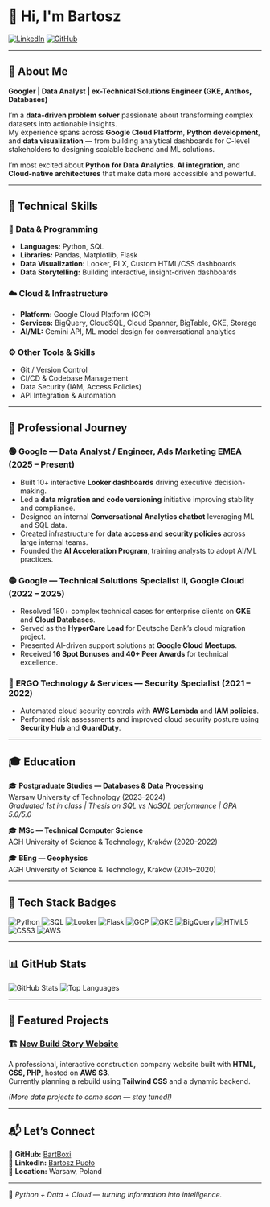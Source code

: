 # 👋 Hi, I'm Bartosz

[![LinkedIn](https://img.shields.io/badge/LinkedIn-0077B5?style=for-the-badge&logo=linkedin&logoColor=white)](https://www.linkedin.com/in/bartosz-p-465a268a/)
[![GitHub](https://img.shields.io/badge/GitHub-181717?style=for-the-badge&logo=github&logoColor=white)](https://github.com/BartBoxi)


---

## 🚀 About Me  

**Googler | Data Analyst | ex-Technical Solutions Engineer (GKE, Anthos, Databases)**  

I’m a **data-driven problem solver** passionate about transforming complex datasets into actionable insights.  
My experience spans across **Google Cloud Platform**, **Python development**, and **data visualization** — from building analytical dashboards for C-level stakeholders to designing scalable backend and ML solutions.  

I’m most excited about **Python for Data Analytics**, **AI integration**, and **Cloud-native architectures** that make data more accessible and powerful.  

---

## 🧠 Technical Skills  

### 💾 Data & Programming  
- **Languages:** Python, SQL  
- **Libraries:** Pandas, Matplotlib, Flask  
- **Data Visualization:** Looker, PLX, Custom HTML/CSS dashboards  
- **Data Storytelling:** Building interactive, insight-driven dashboards  

### ☁️ Cloud & Infrastructure  
- **Platform:** Google Cloud Platform (GCP)  
- **Services:** BigQuery, CloudSQL, Cloud Spanner, BigTable, GKE, Storage  
- **AI/ML:** Gemini API, ML model design for conversational analytics  

### ⚙️ Other Tools & Skills  
- Git / Version Control  
- CI/CD & Codebase Management  
- Data Security (IAM, Access Policies)  
- API Integration & Automation  

---

## 💼 Professional Journey  

### 🟢 **Google — Data Analyst / Engineer, Ads Marketing EMEA** (2025 – Present)
- Built 10+ interactive **Looker dashboards** driving executive decision-making.  
- Led a **data migration and code versioning** initiative improving stability and compliance.  
- Designed an internal **Conversational Analytics chatbot** leveraging ML and SQL data.  
- Created infrastructure for **data access and security policies** across large internal teams.  
- Founded the **AI Acceleration Program**, training analysts to adopt AI/ML practices.  

### 🟡 **Google — Technical Solutions Specialist II, Google Cloud** (2022 – 2025)
- Resolved 180+ complex technical cases for enterprise clients on **GKE** and **Cloud Databases**.  
- Served as the **HyperCare Lead** for Deutsche Bank’s cloud migration project.  
- Presented AI-driven support solutions at **Google Cloud Meetups**.  
- Received **16 Spot Bonuses and 40+ Peer Awards** for technical excellence.  

### 🔵 **ERGO Technology & Services — Security Specialist** (2021 – 2022)
- Automated cloud security controls with **AWS Lambda** and **IAM policies**.  
- Performed risk assessments and improved cloud security posture using **Security Hub** and **GuardDuty**.  

---

## 🎓 Education  

🎓 **Postgraduate Studies — Databases & Data Processing**  
Warsaw University of Technology (2023–2024)  
*Graduated 1st in class | Thesis on SQL vs NoSQL performance | GPA 5.0/5.0*

🎓 **MSc — Technical Computer Science**  
AGH University of Science & Technology, Kraków (2020–2022)  

🎓 **BEng — Geophysics**  
AGH University of Science & Technology, Kraków (2015–2020)

---

## 🧰 Tech Stack Badges  

![Python](https://img.shields.io/badge/Python-3776AB?style=for-the-badge&logo=python&logoColor=white)
![SQL](https://img.shields.io/badge/SQL-025E8C?style=for-the-badge&logo=databricks&logoColor=white)
![Looker](https://img.shields.io/badge/Looker-4285F4?style=for-the-badge&logo=looker&logoColor=white)
![Flask](https://img.shields.io/badge/Flask-000000?style=for-the-badge&logo=flask&logoColor=white)
![GCP](https://img.shields.io/badge/GCP-4285F4?style=for-the-badge&logo=google-cloud&logoColor=white)
![GKE](https://img.shields.io/badge/GKE-4285F4?style=for-the-badge&logo=kubernetes&logoColor=white)
![BigQuery](https://img.shields.io/badge/BigQuery-669DF6?style=for-the-badge&logo=google-bigquery&logoColor=white)
![HTML5](https://img.shields.io/badge/HTML5-E34F26?style=for-the-badge&logo=html5&logoColor=white)
![CSS3](https://img.shields.io/badge/CSS3-1572B6?style=for-the-badge&logo=css3&logoColor=white)
![AWS](https://img.shields.io/badge/AWS-FF9900?style=for-the-badge&logo=amazon-aws&logoColor=white)

---

## 📊 GitHub Stats  

![GitHub Stats](https://github-readme-stats.vercel.app/api?username=BartBoxi&show_icons=true&theme=tokyonight)
![Top Languages](https://github-readme-stats.vercel.app/api/top-langs/?username=BartBoxi&layout=compact&theme=tokyonight)

---

## 🧩 Featured Projects  

### 🏗️ [New Build Story Website](https://github.com/BartBoxi/Jozek_website)
A professional, interactive construction company website built with **HTML, CSS, PHP**, hosted on **AWS S3**.  
Currently planning a rebuild using **Tailwind CSS** and a dynamic backend.

*(More data projects to come soon — stay tuned!)*

---

## 📬 Let’s Connect  

💼 **GitHub:** [BartBoxi](https://github.com/BartBoxi)  
🔗 **LinkedIn:** [Bartosz Pudło](https://www.linkedin.com/in/bartosz-p-465a268a/)   
📍 **Location:** Warsaw, Poland  

---

🧡 *Python + Data + Cloud — turning information into intelligence.*
